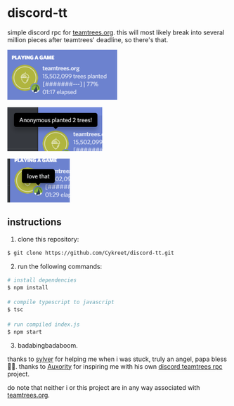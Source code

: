 # discord-tt

simple discord rpc for [teamtrees.org](https://teamtrees.org). this will most likely break into several million pieces after teamtrees' deadline, so there's that.

![Example-1](/assets/examples/example-1.png)

![Example-2](/assets/examples/example-2.png)

![Example-3](/assets/examples/example-3.png)

## instructions

1. clone this repository:
```bash
$ git clone https://github.com/Cykreet/discord-tt.git
```
2. run the following commands:
```bash
# install dependencies
$ npm install

# compile typescript to javascript
$ tsc

# run compiled index.js
$ npm start
```
3. badabingbadaboom.

thanks to [sylver](https://github.com/sylv) for helping me when i was stuck, truly an angel, papa bless 🙏🏻. thanks to [Auxority](https://github.com/Auxority) for inspiring me with his own [discord teamtrees rpc](https://github.com/Auxority/DiscordTeamTrees) project.

do note that neither i or this project are in any way associated with [teamtrees.org](https://teamtrees.org).
